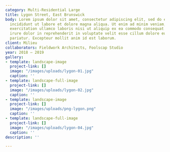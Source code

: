 ```yaml
---
category: Multi-Residential Large
title: Lygon Street, East Brunswick
body: Lorem ipsum dolor sit amet, consectetur adipiscing elit, sed do eiusmod tempor
  incididunt ut labore et dolore magna aliqua. Ut enim ad minim veniam, quis nostrud
  exercitation ullamco laboris nisi ut aliquip ex ea commodo consequat. Duis aute
  irure dolor in reprehenderit in voluptate velit esse cillum dolore eu fugiat nulla
  pariatur. Excepteur mollit anim id est laborum.
client: Milieu
collaborators: Fieldwork Architects, Foolscap Studio
year: 2018 — 2019
gallery:
- template: landscape-image
  project-link: []
  image: "/images/uploads/lygon-01.jpg"
  caption: ''
- template: landscape-full-image
  project-link: []
  image: "/images/uploads/lygon-02.jpg"
  caption: ''
- template: landscape-image
  project-link: []
  image: "/images/uploads/png-lygon.png"
  caption: ''
- template: landscape-full-image
  project-link: []
  image: "/images/uploads/lygon-04.jpg"
  caption: ''
description: ''

---
```

